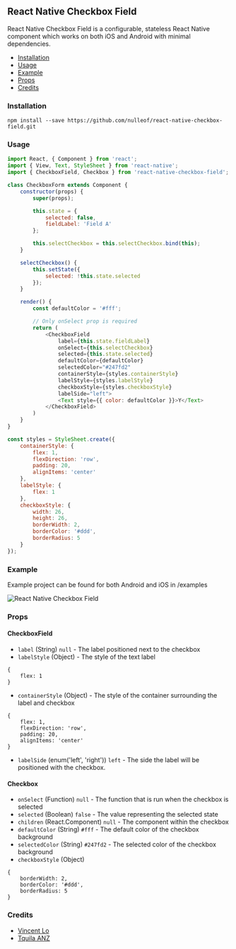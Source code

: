 ## React Native Checkbox Field

React Native Checkbox Field is a configurable, stateless React Native component which works on both iOS and Android with minimal dependencies.

- [Installation](#installation)
- [Usage](#usage)
- [Example](#example)
- [Props](#props)
- [Credits](#credits)

### Installation
`npm install --save https://github.com/nulleof/react-native-checkbox-field.git`

### Usage
```javascript
import React, { Component } from 'react';
import { View, Text, StyleSheet } from 'react-native';
import { CheckboxField, Checkbox } from 'react-native-checkbox-field';

class CheckboxForm extends Component {
    constructor(props) {
        super(props);

        this.state = {
            selected: false,
            fieldLabel: 'Field A'
        };

        this.selectCheckbox = this.selectCheckbox.bind(this);
    }

    selectCheckbox() {
        this.setState({
            selected: !this.state.selected
        });
    }

    render() {
        const defaultColor = '#fff';

        // Only onSelect prop is required
        return (
            <CheckboxField
                label={this.state.fieldLabel}
                onSelect={this.selectCheckbox}
                selected={this.state.selected}
                defaultColor={defaultColor}
                selectedColor="#247fd2"
                containerStyle={styles.containerStyle}
                labelStyle={styles.labelStyle}
                checkboxStyle={styles.checkboxStyle}
                labelSide="left">
                <Text style={{ color: defaultColor }}>Y</Text>
            </CheckboxField>
        )
    }
}

const styles = StyleSheet.create({
    containerStyle: {
        flex: 1,
        flexDirection: 'row',
        padding: 20,
        alignItems: 'center'
    },
    labelStyle: {
        flex: 1
    },
    checkboxStyle: {
        width: 26,
        height: 26,
        borderWidth: 2,
        borderColor: '#ddd',
        borderRadius: 5
    }
});
```

### Example
Example project can be found for both Android and iOS in /examples

![React Native Checkbox Field](example.png?raw=true)

### Props
#### CheckboxField
- `label` (String) `null` - The label positioned next to the checkbox
- `labelStyle` (Object) - The style of the text label
```
{
    flex: 1
}
```
- `containerStyle` (Object) - The style of the container surrounding the label and checkbox
```
{
    flex: 1,
    flexDirection: 'row',
    padding: 20,
    alignItems: 'center'
}
```
- `labelSide` (enum('left', 'right')) `left` - The side the label will be positioned with the checkbox.

#### Checkbox
- `onSelect` (Function) `null` - The function that is run when the checkbox is selected
- `selected` (Boolean) `false` - The value representing the selected state
- `children` (React.Component) `null` - The component within the checkbox
- `defaultColor` (String) `#fff` - The default color of the checkbox background
- `selectedColor` (String) `#247fd2` - The selected color of the checkbox background
- `checkboxStyle` (Object)
```
{
    borderWidth: 2,
    borderColor: '#ddd',
    borderRadius: 5
}
```

### Credits
- [Vincent Lo](http://www.vincentsylo.com/)
- [Tquila ANZ](http://www.tquilaanz.com/)
